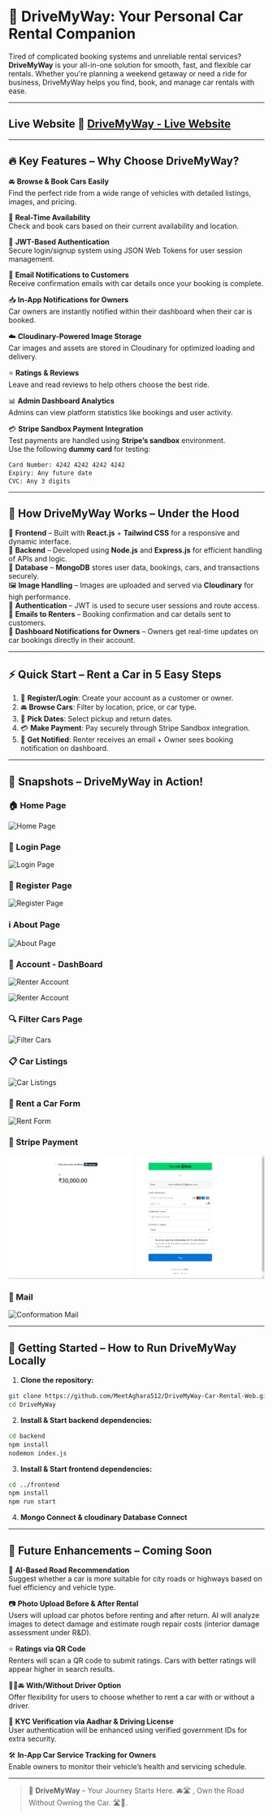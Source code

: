 # 🚗 DriveMyWay: Your Personal Car Rental Companion

Tired of complicated booking systems and unreliable rental services? **DriveMyWay** is your all-in-one solution for smooth, fast, and flexible car rentals. Whether you're planning a weekend getaway or need a ride for business, DriveMyWay helps you find, book, and manage car rentals with ease.

---
## Live Website  🔗 [DriveMyWay - Live Website](https://drivemyway-web.onrender.com)

---

## 🔥 Key Features – Why Choose DriveMyWay?

🚘 **Browse & Book Cars Easily**  
Find the perfect ride from a wide range of vehicles with detailed listings, images, and pricing.

📆 **Real-Time Availability**  
Check and book cars based on their current availability and location.

🔐 **JWT-Based Authentication**  
Secure login/signup system using JSON Web Tokens for user session management.

📩 **Email Notifications to Customers**  
Receive confirmation emails with car details once your booking is complete.

📥 **In-App Notifications for Owners**  
Car owners are instantly notified within their dashboard when their car is booked.

☁️ **Cloudinary-Powered Image Storage**  
Car images and assets are stored in Cloudinary for optimized loading and delivery.

⭐ **Ratings & Reviews**  
Leave and read reviews to help others choose the best ride.

📊 **Admin Dashboard Analytics**  
Admins can view platform statistics like bookings and user activity.

💳 **Stripe Sandbox Payment Integration**  
Test payments are handled using **Stripe’s sandbox** environment.  
Use the following **dummy card** for testing:
```
Card Number: 4242 4242 4242 4242
Expiry: Any future date
CVC: Any 3 digits 
```
---

## 🧠 How DriveMyWay Works – Under the Hood

🔧 **Frontend** – Built with **React.js** + **Tailwind CSS** for a responsive and dynamic interface.  
🚀 **Backend** – Developed using **Node.js** and **Express.js** for efficient handling of APIs and logic.  
💾 **Database** – **MongoDB** stores user data, bookings, cars, and transactions securely.  
🖼 **Image Handling** – Images are uploaded and served via **Cloudinary** for high performance.  
🔐 **Authentication** – JWT is used to secure user sessions and route access.  
📩 **Emails to Renters** – Booking confirmation and car details sent to customers.  
🔔 **Dashboard Notifications for Owners** – Owners get real-time updates on car bookings directly in their account.

---

## ⚡ Quick Start – Rent a Car in 5 Easy Steps

1. 📲 **Register/Login**: Create your account as a customer or owner.
2. 🚘 **Browse Cars**: Filter by location, price, or car type.
3. 📆 **Pick Dates**: Select pickup and return dates.
4. 💳 **Make Payment**: Pay securely through Stripe Sandbox integration.  
5. 📩 **Get Notified**: Renter receives an email + Owner sees booking notification on dashboard.

---


## 📸 Snapshots – DriveMyWay in Action!

### 🏠 Home Page
![Home Page](./Picture/home.png)

### 🔐 Login Page
![Login Page](./Picture/login.png)

### 📝 Register Page
![Register Page](./Picture/register.png)

### ℹ️ About Page
![About Page](./Picture/about.png)

### 👤 Account - DashBoard
![Renter Account](./Picture/account1.png)

![Renter Account](./Picture/account2.png)

### 🔍 Filter Cars Page
![Filter Cars](./Picture/filter.png)

### 📋 Car Listings
![Car Listings](./Picture/list.png)

### 📝 Rent a Car Form
![Rent Form](./Picture/renting_form.png)

### 📝 Stripe Payment 
![Conformation Mail](./Picture/payment.png)

### 📝 Mail 
![Conformation Mail](./Picture/maill.png)


---
## 🚀 Getting Started – How to Run DriveMyWay Locally
1. **Clone the repository:**

```bash
git clone https://github.com/MeetAghara512/DriveMyWay-Car-Rental-Web.git
cd DriveMyWay
```
2. **Install & Start backend dependencies:**
```bash
cd backend
npm install
nodemon index.js
```
3. **Install & Start frontend dependencies:**
```bash
cd ../frontend
npm install
npm run start
```
4. **Mongo Connect & cloudinary Database Connect**
---

## 🚀 Future Enhancements – Coming Soon

🧠 **AI-Based Road Recommendation**  
Suggest whether a car is more suitable for city roads or highways based on fuel efficiency and vehicle type.

📷 **Photo Upload Before & After Rental**  
Users will upload car photos before renting and after return. AI will analyze images to detect damage and estimate rough repair costs (interior damage assessment under R&D).

⭐ **Ratings via QR Code**  
Renters will scan a QR code to submit ratings. Cars with better ratings will appear higher in search results.

🧍‍♂️🚘 **With/Without Driver Option**  
Offer flexibility for users to choose whether to rent a car with or without a driver.

🪪 **KYC Verification via Aadhar & Driving License**  
User authentication will be enhanced using verified government IDs for extra security.

🛠 **In-App Car Service Tracking for Owners**  
Enable owners to monitor their vehicle’s health and servicing schedule.

---

> 🌟 **DriveMyWay** –  Your Journey Starts Here. 🚘🛣️ , Own the Road Without Owning the Car. 🛣️🔑.
